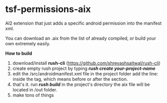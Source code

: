 # tsf-permissions-aix
AI2 extension that just adds a specific android permission into the manifest xml.

You can download an .aix from the list of already compiled, or build your own extremely easily.

**How to build**

1. download/install **rush-cli** (https://github.com/shreyashsaitwal/rush-cli)
2. create empty rush project by typing ***rush create your-project-name***
3. edit the /src/androidmanifest.xml file in the project folder
    add the line: ***<uses-permission android:name="android.permission.YOUR_DESIRED_PERMISSION" />***
      inside the <manifest> tag, which means before or after the <application> section.
4. that's it. run ***rush build*** in the project's directory
      the aix file will be located in /out folder.
5. make tons of things
